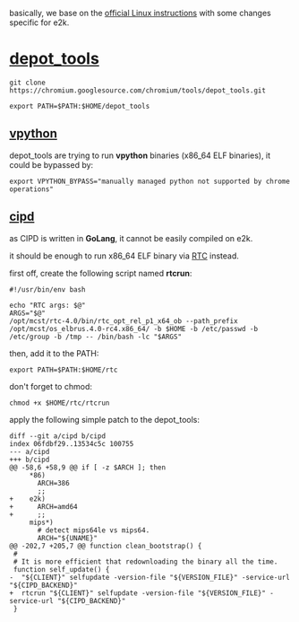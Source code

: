 basically, we base on the [official Linux instructions](https://chromium.googlesource.com/chromium/src/+/master/docs/linux/build_instructions.md)
with some changes specific for e2k.

# [depot_tools](https://commondatastorage.googleapis.com/chrome-infra-docs/flat/depot_tools/docs/html/depot_tools.html)

```
git clone https://chromium.googlesource.com/chromium/tools/depot_tools.git
```

```
export PATH=$PATH:$HOME/depot_tools
```

## [vpython](https://chromium.googlesource.com/infra/infra/+/master/doc/users/vpython.md)

depot_tools are trying to run **vpython** binaries (x86_64 ELF binaries), it could be bypassed by:
```
export VPYTHON_BYPASS="manually managed python not supported by chrome operations"
```

## [cipd](https://chromium.googlesource.com/chromium/src/+/master/docs/cipd.md)

as CIPD is written in **GoLang**, it cannot be easily compiled on e2k.

it should be enough to run x86_64 ELF binary via [RTC](https://www.altlinux.org/%D0%AD%D0%BB%D1%8C%D0%B1%D1%80%D1%83%D1%81/rtc) instead.

first off, create the following script named **rtcrun**:

```
#!/usr/bin/env bash

echo "RTC args: $@"
ARGS="$@"
/opt/mcst/rtc-4.0/bin/rtc_opt_rel_p1_x64_ob --path_prefix /opt/mcst/os_elbrus.4.0-rc4.x86_64/ -b $HOME -b /etc/passwd -b /etc/group -b /tmp -- /bin/bash -lc "$ARGS"
```

then, add it to the PATH:

```
export PATH=$PATH:$HOME/rtc
```

don't forget to chmod:

```
chmod +x $HOME/rtc/rtcrun
```

apply the following simple patch to the depot_tools:

```
diff --git a/cipd b/cipd
index 06fdbf29..13534c5c 100755
--- a/cipd
+++ b/cipd
@@ -58,6 +58,9 @@ if [ -z $ARCH ]; then
     *86)
       ARCH=386
       ;;
+    e2k)
+      ARCH=amd64
+      ;;
     mips*)
       # detect mips64le vs mips64.
       ARCH="${UNAME}"
@@ -202,7 +205,7 @@ function clean_bootstrap() {
 #
 # It is more efficient that redownloading the binary all the time.
 function self_update() {
-  "${CLIENT}" selfupdate -version-file "${VERSION_FILE}" -service-url "${CIPD_BACKEND}"
+  rtcrun "${CLIENT}" selfupdate -version-file "${VERSION_FILE}" -service-url "${CIPD_BACKEND}"
 }
 ```
 
 
